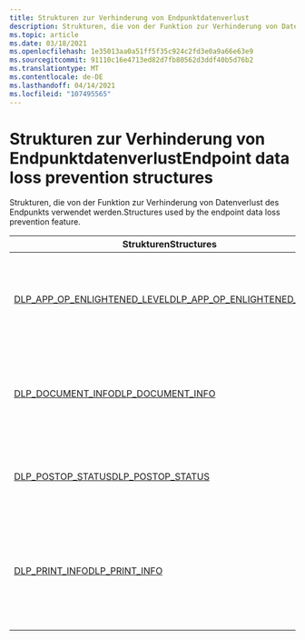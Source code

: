 ```yaml
---
title: Strukturen zur Verhinderung von Endpunktdatenverlust
description: Strukturen, die von der Funktion zur Verhinderung von Datenverlust des Endpunkts verwendet werden.
ms.topic: article
ms.date: 03/18/2021
ms.openlocfilehash: 1e35013aa0a51ff5f35c924c2fd3e0a9a66e63e9
ms.sourcegitcommit: 91110c16e4713ed82d7fb80562d3ddf40b5d76b2
ms.translationtype: MT
ms.contentlocale: de-DE
ms.lasthandoff: 04/14/2021
ms.locfileid: "107495565"
---
```

# <a name="endpoint-data-loss-prevention-structures"></a><span data-ttu-id="f4eb7-103">Strukturen zur Verhinderung von Endpunktdatenverlust</span><span class="sxs-lookup"><span data-stu-id="f4eb7-103">Endpoint data loss prevention structures</span></span>

<span data-ttu-id="f4eb7-104">Strukturen, die von der Funktion zur Verhinderung von Datenverlust des Endpunkts verwendet werden.</span><span class="sxs-lookup"><span data-stu-id="f4eb7-104">Structures used by the endpoint data loss prevention feature.</span></span>



| <span data-ttu-id="f4eb7-105">Strukturen</span><span class="sxs-lookup"><span data-stu-id="f4eb7-105">Structures</span></span>                                                       | <span data-ttu-id="f4eb7-106">Beschreibung</span><span class="sxs-lookup"><span data-stu-id="f4eb7-106">Description</span></span>                                                           |
|-------------------------------------------------------------------|-----------------------------------------------------------------------|
| [<span data-ttu-id="f4eb7-107">DLP_APP_OP_ENLIGHTENED_LEVEL</span><span class="sxs-lookup"><span data-stu-id="f4eb7-107">DLP_APP_OP_ENLIGHTENED_LEVEL</span></span>](endpointdlp-dlp_app_op_enlightened_level.md)                       | <span data-ttu-id="f4eb7-108">Ordnet eine DLP-Aktion (Data Loss Prevention) eines Endpunkts einer Erzwingungsebene zu.</span><span class="sxs-lookup"><span data-stu-id="f4eb7-108">Associates an endpoint Data Loss Prevention (DLP) action with an enforcement level.</span></span>                                  |
| [<span data-ttu-id="f4eb7-109">DLP_DOCUMENT_INFO</span><span class="sxs-lookup"><span data-stu-id="f4eb7-109">DLP_DOCUMENT_INFO</span></span>](endpointdlp-dlp_document_info.md)                       | <span data-ttu-id="f4eb7-110">Gibt Informationen zu einem Dokument an, das einem Endpunkt-DLP-Vorgang zugeordnet ist.</span><span class="sxs-lookup"><span data-stu-id="f4eb7-110">Specifies information about a document that is associated with an endpoint DLP operation.</span></span>                                  |
| [<span data-ttu-id="f4eb7-111">DLP_POSTOP_STATUS</span><span class="sxs-lookup"><span data-stu-id="f4eb7-111">DLP_POSTOP_STATUS</span></span>](enpointdlp-dlp_postop_status.md)                         | <span data-ttu-id="f4eb7-112">Gibt Statusinformationen zu einem Endpunkt-DLP-Vorgang an.</span><span class="sxs-lookup"><span data-stu-id="f4eb7-112">Specifies status information about an endpoint DLP operation.</span></span>  |
| [<span data-ttu-id="f4eb7-113">DLP_PRINT_INFO</span><span class="sxs-lookup"><span data-stu-id="f4eb7-113">DLP_PRINT_INFO</span></span>](endpointdlp-dlp_print_info.md)                       | <span data-ttu-id="f4eb7-114">Gibt Informationen zu einem Dokument an, das einem DLP-Endpunktdruckvorgang zugeordnet ist.</span><span class="sxs-lookup"><span data-stu-id="f4eb7-114">Specifies information about a document that is associated with an endpoint DLP print operation.</span></span>                                  |
 